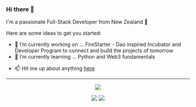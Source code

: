 ### Hi there 👋

I'm a passionate Full-Stack Developer from New Zealand 🌿

Here are some ideas to get you started:

- 🔭 I’m currently working on ... FireStarter  - Dao inspired Incubator and Developer Program to connect and build the projects of tomorrow
- 🌱 I’m currently learning ... Python and Web3 fundamentals
<!-- - 🤔 I’m looking for help with ...  -->
- 📫 Hit me up about anything [here](https://www.linkedin.com/in/devjs-jason-steer/)

----------------------------------------------------------------------------------------------------------------------------

<p align="center"><img src="https://github-readme-stats.vercel.app/api?username=eljsteer&theme=github_dark"></p>

<p align="center">
<img src="https://github-readme-stats.vercel.app/api?username=eljsteer&count_private=true&show_icons=true&include_all_commits=true&hide=stars&hide_rank=true&hide_border=true&theme=dark">  
<img src="https://github-readme-stats.vercel.app/api/top-langs/?username=eljsteer&layout=compact&langs_count=6&hide_border=true&theme=dark">
</p>


